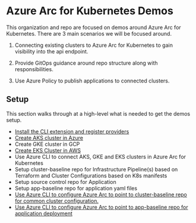 # Azure Arc for Kubernetes Demos

This organization and repo are focused on demos around Azure Arc for Kubernetes. There are 3 main scenarios we will be focused around.

1. Connecting existing clusters to Azure Arc for Kubernetes to gain visibility into the api endpoint.

2. Provide GitOps guidance around repo structure along with responsibilities.

3. Use Azure Policy to publish applications to connected clusters.

## Setup

This section walks through at a high-level what is needed to get the demos setup.

- [Install the CLI extension and register providers](https://github.com/Azure/azure-arc-kubernetes-preview/blob/master/README.md)
- [Create AKS cluster in Azure](https://docs.microsoft.com/en-us/azure/aks/kubernetes-walkthrough)
- Create GKE cluster in GCP
- [Create EKS Cluster in AWS](./docs/create-eks-cluster.md)
- Use Azure CLI to connect AKS, GKE and EKS clusters in Azure Arc for Kubernetes
- Setup cluster-baseline repo for Infrastructure Pipeline(s) based on Terraform and Cluster Configurations based on K8s manifests
- Setup source control repo for Application
- Setup app-baseline repo for application yaml files
- [Use Azure CLI to configure Azure Arc to point to cluster-baseline repo for common cluster configuration.](./docs/apply-cluster-baseline.md)
- [Use Azure CLI to configure Azure Arc to point to app-baseline repo for application deployment](./docs/apply-app-baseline.md)
